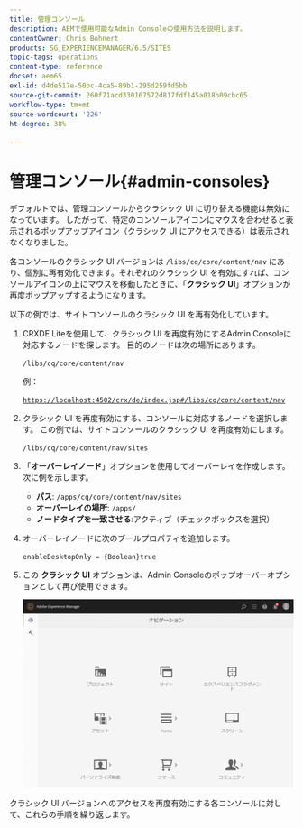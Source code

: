 ```yaml
---
title: 管理コンソール
description: AEMで使用可能なAdmin Consoleの使用方法を説明します。
contentOwner: Chris Bohnert
products: SG_EXPERIENCEMANAGER/6.5/SITES
topic-tags: operations
content-type: reference
docset: aem65
exl-id: d4de517e-50bc-4ca5-89b1-295d259fd5bb
source-git-commit: 260f71acd330167572d817fdf145a018b09cbc65
workflow-type: tm+mt
source-wordcount: '226'
ht-degree: 38%

---
```



# 管理コンソール{#admin-consoles}

デフォルトでは、管理コンソールからクラシック UI に切り替える機能は無効になっています。 したがって、特定のコンソールアイコンにマウスを合わせると表示されるポップアップアイコン（クラシック UI にアクセスできる）は表示されなくなりました。

各コンソールのクラシック UI バージョンは `/libs/cq/core/content/nav` にあり、個別に再有効化できます。それぞれのクラシック UI を有効にすれば、コンソールアイコンの上にマウスを移動したときに、「**クラシック UI**」オプションが再度ポップアップするようになります。

以下の例では、サイトコンソールのクラシック UI を再有効化しています。

1. CRXDE Liteを使用して、クラシック UI を再度有効にするAdmin Consoleに対応するノードを探します。 目的のノードは次の場所にあります。

   `/libs/cq/core/content/nav`

   例：

   [`https://localhost:4502/crx/de/index.jsp#/libs/cq/core/content/nav`](https://localhost:4502/crx/de/index.jsp#/libs/cq/core/content/nav)

1. クラシック UI を再度有効にする、コンソールに対応するノードを選択します。 この例では、サイトコンソールのクラシック UI を再度有効にします。

   `/libs/cq/core/content/nav/sites`

1. 「**オーバーレイノード**」オプションを使用してオーバーレイを作成します。次に例を示します。

   * **パス**: `/apps/cq/core/content/nav/sites`
   * **オーバーレイの場所**: `/apps/`
   * **ノードタイプを一致させる**:アクティブ（チェックボックスを選択）

1. オーバーレイノードに次のブールプロパティを追加します。

   `enableDesktopOnly = {Boolean}true`

1. この **クラシック UI** オプションは、Admin Consoleのポップオーバーオプションとして再び使用できます。

   ![クラシック UI ポップオーバーオプション](assets/syui-01-2019-02-27-15-16-55.png)

クラシック UI バージョンへのアクセスを再度有効にする各コンソールに対して、これらの手順を繰り返します。
